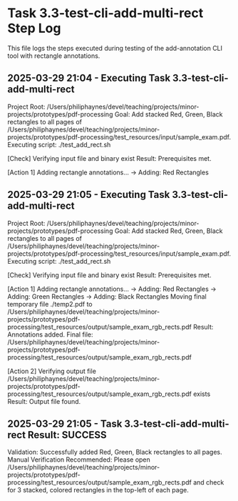 # Task 3.3-test-cli-add-multi-rect Step Log

This file logs the steps executed during testing of the add-annotation CLI tool with rectangle annotations.
## 2025-03-29 21:04 - Executing Task 3.3-test-cli-add-multi-rect
Project Root: /Users/philiphaynes/devel/teaching/projects/minor-projects/prototypes/pdf-processing
Goal: Add stacked Red, Green, Black rectangles to all pages of /Users/philiphaynes/devel/teaching/projects/minor-projects/prototypes/pdf-processing/test_resources/input/sample_exam.pdf.
Executing script: ./test_add_rect.sh

[Check] Verifying input file and binary exist
Result: Prerequisites met.

[Action 1] Adding rectangle annotations...
  -> Adding: Red Rectangles
## 2025-03-29 21:05 - Executing Task 3.3-test-cli-add-multi-rect
Project Root: /Users/philiphaynes/devel/teaching/projects/minor-projects/prototypes/pdf-processing
Goal: Add stacked Red, Green, Black rectangles to all pages of /Users/philiphaynes/devel/teaching/projects/minor-projects/prototypes/pdf-processing/test_resources/input/sample_exam.pdf.
Executing script: ./test_add_rect.sh

[Check] Verifying input file and binary exist
Result: Prerequisites met.

[Action 1] Adding rectangle annotations...
  -> Adding: Red Rectangles
  -> Adding: Green Rectangles
  -> Adding: Black Rectangles
Moving final temporary file ./temp2.pdf to /Users/philiphaynes/devel/teaching/projects/minor-projects/prototypes/pdf-processing/test_resources/output/sample_exam_rgb_rects.pdf
Result: Annotations added. Final file: /Users/philiphaynes/devel/teaching/projects/minor-projects/prototypes/pdf-processing/test_resources/output/sample_exam_rgb_rects.pdf

[Action 2] Verifying output file /Users/philiphaynes/devel/teaching/projects/minor-projects/prototypes/pdf-processing/test_resources/output/sample_exam_rgb_rects.pdf exists
Result: Output file found.

## 2025-03-29 21:05 - Task 3.3-test-cli-add-multi-rect Result: SUCCESS
Validation: Successfully added Red, Green, Black rectangles to all pages.
Manual Verification Recommended: Please open /Users/philiphaynes/devel/teaching/projects/minor-projects/prototypes/pdf-processing/test_resources/output/sample_exam_rgb_rects.pdf and check for 3 stacked, colored rectangles in the top-left of each page.
